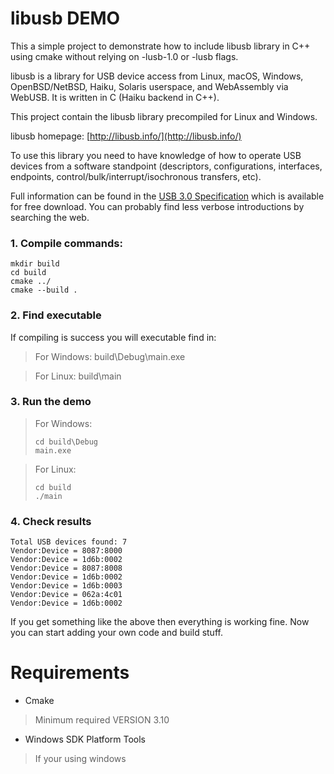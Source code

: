 ﻿# libusb DEMO
This a simple project to demonstrate how to include libusb library in C++ using cmake without relying on -lusb-1.0 or -lusb flags.

libusb is a library for USB device access from Linux, macOS, Windows, OpenBSD/NetBSD, Haiku, Solaris userspace, and WebAssembly via WebUSB. It is written in C (Haiku backend in C++).

This project contain the libusb library precompiled for Linux and Windows.

libusb homepage: [http://libusb.info/](http://libusb.info/)

To use this library you need to have knowledge of how to operate USB devices from a software standpoint (descriptors, configurations, interfaces, endpoints, control/bulk/interrupt/isochronous transfers, etc). 

Full information can be found in the [USB 3.0 Specification](http://www.usb.org/developers/docs/) which is available for free download. You can probably find less verbose introductions by searching the web.
### 1. Compile commands:
```
mkdir build
cd build
cmake ../
cmake --build .
```
### 2. Find executable
If compiling is success you will executable find in:
>For Windows: build\Debug\main.exe

>For Linux: build\main
### 3. Run the demo
>For Windows: 
>```
>cd build\Debug
>main.exe
>```

>For Linux:
>```
>cd build
>./main
>```
### 4. Check results
```
Total USB devices found: 7
Vendor:Device = 8087:8000
Vendor:Device = 1d6b:0002
Vendor:Device = 8087:8008
Vendor:Device = 1d6b:0002
Vendor:Device = 1d6b:0003
Vendor:Device = 062a:4c01
Vendor:Device = 1d6b:0002
```
If you get something like the above then everything is working fine.
Now you can start adding your own code and build stuff.
# Requirements
* Cmake
>Minimum required VERSION 3.10

* Windows SDK Platform Tools
>If your using windows
